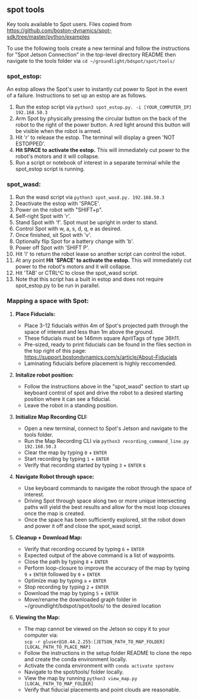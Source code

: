 ## spot tools
Key tools available to Spot users.
Files copied from https://github.com/boston-dynamics/spot-sdk/tree/master/python/examples

To use the following tools create a new terminal and follow the instructions for "Spot Jetson Connection" in the top-level directory README then navigate to the tools folder via ```cd ~/groundlight/bdspot/spot/tools/```

### spot_estop:
An estop allows the Spot's user to instantly cut power to Spot in the event of a failure. Instructions to set up an estop are as follows.

1. Run the estop script via ```python3 spot_estop.py. -i [YOUR_COMPUTER_IP] 192.168.50.3```
2. Arm Spot by physically pressing the circular button on the back of the robot to the right of the power button. A red light around this button will be visible when the robot is armed.
3. Hit 'r' to release the estop. The terminal will display a green 'NOT ESTOPPED'.
4. **Hit SPACE to activate the estop.** This will immediately cut power to the robot's motors and it will collapse.
5. Run a script or notebook of interest in a separate terminal while the spot_estop script is running.

### spot_wasd:
1. Run the wasd script via ```python3 spot_wasd.py. 192.168.50.3```
2. Deactivate the estop with 'SPACE'.
3. Power on the robot with "SHIFT+p".
4. Self-right Spot with 'r'.
5. Stand Spot with 'f'. Spot must be upright in order to stand.
6. Control Spot with w, a, s, d, q, e as desired.
7. Once finished, sit Spot with 'v'.
8. Optionally flip Spot for a battery change with 'b'.
9. Power off Spot with 'SHIFT P'.
10. Hit 'l' to return the robot lease so another script can control the robot.
11. At any point **Hit 'SPACE' to activate the estop.** This will immediately cut power to the robot's motors and it will collapse.
12. Hit 'TAB' or CTRL^C to close the spot_wasd script.
13. Note that this script has a built in estop and does not require spot_estop.py to be run in parallel.

### Mapping a space with Spot:
1. **Place Fiducials:** 
    - Place 3-12 fiducials within 4m of Spot's projected path through the space of interest and less than 1m above the ground. 
    - These fiducials must be 146mm square AprilTags of type 36h11. 
    - Pre-sized, ready to print fiducials can be found in the files section in the top right of this page: https://support.bostondynamics.com/s/article/About-Fiducials
    - Laminating fiducials before placement is highly reccomended.
    
    
2. **Initalize robot position:** 
    - Follow the instructions above in the "spot_wasd" section to start up keyboard control of spot and drive the robot to a desired starting position where it can see a fiducial. 
    - Leave the robot in a standing position.
    
    
3. **Initialize Map Recording CLI:** 
    - Open a new terminal, connect to Spot's Jetson and navigate to the tools folder. 
    - Run the Map Recording CLI via ```python3 recording_command_line.py 192.168.50.3```
    - Clear the map by typing ```0``` + ```ENTER```
    - Start recording by typing ```1``` + ```ENTER```
    - Verify that recording started by typing ```3``` + ```ENTER```
    s
    
4. **Navigate Robot through space:**
    - Use keyboard commands to navigate the robot through the space of interest.
    - Driving Spot through space along two or more unique intersecting paths will yield the best results and allow for the most loop closures once the map is created.
    - Once the space has been sufficiently explored, sit the robot down and power it off and close the spot_wasd script.
    
    
5. **Cleanup + Download Map:**
    - Verify that recording occured by typing ```6``` + ```ENTER```
    - Expected output of the above command is a list of waypoints.
    - Close the path by typing ```8``` + ```ENTER```
    - Perform loop-closure to improve the accuracy of the map by typing ```9``` + ```ENTER``` followed by ```0``` + ```ENTER```
    - Optimize map by typing ```a``` + ```ENTER```
    - Stop recording by typing ```2``` + ```ENTER```
    - Download the map by typing ```5``` + ```ENTER```
    - Move/rename the downloaded graph folder in ~/groundlight/bdspot/spot/tools/ to the desired location
    
    
6. **Viewing the Map:** 
    - The map cannot be viewed on the Jetson so copy it to your computer via:  
    ```scp -r gluser@10.44.2.255:[JETSON_PATH_TO_MAP_FOLDER] [LOCAL_PATH_TO_PLACE_MAP]```
    - Follow the instructions in the setup folder README to clone the repo and create the conda environment locally.
    - Activate the conda environment with ```conda activate spotenv```
    - Navigate to the spot/tools/ folder locally.
    - View the map by running ```python3 view_map.py [LOCAL_PATH_TO_MAP_FOLDER]```
    - Verify that fiducial placements and point clouds are reasonable.